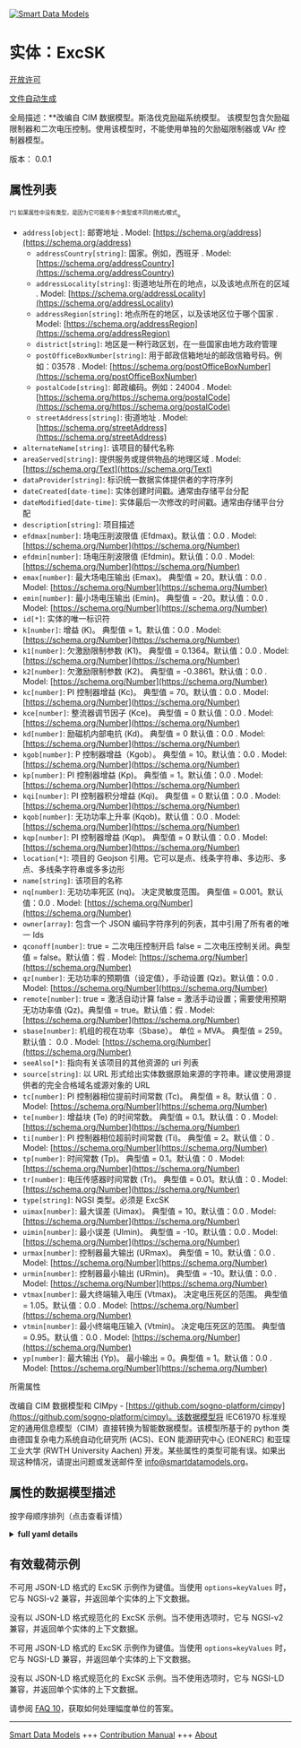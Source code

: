 <!-- 10-Header -->  
[![Smart Data Models](https://smartdatamodels.org/wp-content/uploads/2022/01/SmartDataModels_logo.png "Logo")](https://smartdatamodels.org)  
实体：ExcSK  
========<!-- /10-Header -->  
<!-- 15-License -->  
[开放许可](https://github.com/smart-data-models//dataModel.EnergyCIM/blob/master/ExcSK/LICENSE.md)  
[文件自动生成](https://docs.google.com/presentation/d/e/2PACX-1vTs-Ng5dIAwkg91oTTUdt8ua7woBXhPnwavZ0FxgR8BsAI_Ek3C5q97Nd94HS8KhP-r_quD4H0fgyt3/pub?start=false&loop=false&delayms=3000#slide=id.gb715ace035_0_60)  
<!-- /15-License -->  
<!-- 20-Description -->  
全局描述：**改编自 CIM 数据模型。斯洛伐克励磁系统模型。  该模型包含欠励磁限制器和二次电压控制。使用该模型时，不能使用单独的欠励磁限制器或 VAr 控制器模型。  
版本： 0.0.1  
<!-- /20-Description -->  
<!-- 30-PropertiesList -->  

## 属性列表  

<sup><sub>[*] 如果属性中没有类型，是因为它可能有多个类型或不同的格式/模式</sub></sup>。  
- `address[object]`: 邮寄地址  . Model: [https://schema.org/address](https://schema.org/address)	- `addressCountry[string]`: 国家。例如，西班牙  . Model: [https://schema.org/addressCountry](https://schema.org/addressCountry)  
	- `addressLocality[string]`: 街道地址所在的地点，以及该地点所在的区域  . Model: [https://schema.org/addressLocality](https://schema.org/addressLocality)  
	- `addressRegion[string]`: 地点所在的地区，以及该地区位于哪个国家  . Model: [https://schema.org/addressRegion](https://schema.org/addressRegion)  
	- `district[string]`: 地区是一种行政区划，在一些国家由地方政府管理    
	- `postOfficeBoxNumber[string]`: 用于邮政信箱地址的邮政信箱号码。例如：03578  . Model: [https://schema.org/postOfficeBoxNumber](https://schema.org/postOfficeBoxNumber)  
	- `postalCode[string]`: 邮政编码。例如：24004  . Model: [https://schema.org/https://schema.org/postalCode](https://schema.org/https://schema.org/postalCode)  
	- `streetAddress[string]`: 街道地址  . Model: [https://schema.org/streetAddress](https://schema.org/streetAddress)  
- `alternateName[string]`: 该项目的替代名称  - `areaServed[string]`: 提供服务或提供物品的地理区域  . Model: [https://schema.org/Text](https://schema.org/Text)- `dataProvider[string]`: 标识统一数据实体提供者的字符序列  - `dateCreated[date-time]`: 实体创建时间戳。通常由存储平台分配  - `dateModified[date-time]`: 实体最后一次修改的时间戳。通常由存储平台分配  - `description[string]`: 项目描述  - `efdmax[number]`: 场电压削波限值 (Efdmax)。默认值：0.0  . Model: [https://schema.org/Number](https://schema.org/Number)- `efdmin[number]`: 场电压削波限值 (Efdmin)。默认值：0.0  . Model: [https://schema.org/Number](https://schema.org/Number)- `emax[number]`: 最大场电压输出 (Emax)。  典型值 = 20。默认值：0.0  . Model: [https://schema.org/Number](https://schema.org/Number)- `emin[number]`: 最小场电压输出 (Emin)。  典型值 = -20。默认值：0.0  . Model: [https://schema.org/Number](https://schema.org/Number)- `id[*]`: 实体的唯一标识符  - `k[number]`: 增益 (K)。  典型值 = 1。默认值：0.0  . Model: [https://schema.org/Number](https://schema.org/Number)- `k1[number]`: 欠激励限制参数 (K1)。  典型值 = 0.1364。默认值：0.0  . Model: [https://schema.org/Number](https://schema.org/Number)- `k2[number]`: 欠激励限制参数 (K2)。  典型值 = -0.3861。默认值：0.0  . Model: [https://schema.org/Number](https://schema.org/Number)- `kc[number]`: PI 控制器增益 (Kc)。  典型值 = 70。默认值：0.0  . Model: [https://schema.org/Number](https://schema.org/Number)- `kce[number]`: 整流器调节因子 (Kce)。  典型值 = 0 默认值：0.0  . Model: [https://schema.org/Number](https://schema.org/Number)- `kd[number]`: 励磁机内部电抗 (Kd)。  典型值 = 0 默认值：0.0  . Model: [https://schema.org/Number](https://schema.org/Number)- `kgob[number]`: P 控制器增益（Kgob）。  典型值 = 10。默认值：0.0  . Model: [https://schema.org/Number](https://schema.org/Number)- `kp[number]`: PI 控制器增益 (Kp)。  典型值 = 1。默认值：0.0  . Model: [https://schema.org/Number](https://schema.org/Number)- `kqi[number]`: PI 控制器积分增益 (Kqi)。  典型值 = 0 默认值：0.0  . Model: [https://schema.org/Number](https://schema.org/Number)- `kqob[number]`: 无功功率上升率 (Kqob)。默认值：0.0  . Model: [https://schema.org/Number](https://schema.org/Number)- `kqp[number]`: PI 控制器增益 (Kqp)。  典型值 = 0 默认值：0.0  . Model: [https://schema.org/Number](https://schema.org/Number)- `location[*]`: 项目的 Geojson 引用。它可以是点、线条字符串、多边形、多点、多线条字符串或多多边形  - `name[string]`: 该项目的名称  - `nq[number]`: 无功功率死区 (nq)。  决定灵敏度范围。  典型值 = 0.001。默认值：0.0  . Model: [https://schema.org/Number](https://schema.org/Number)- `owner[array]`: 包含一个 JSON 编码字符序列的列表，其中引用了所有者的唯一 Ids  - `qconoff[number]`: true = 二次电压控制开启 false = 二次电压控制关闭。典型值 = false。默认值：假  . Model: [https://schema.org/Number](https://schema.org/Number)- `qz[number]`: 无功功率的预期值（设定值），手动设置 (Qz)。默认值：0.0  . Model: [https://schema.org/Number](https://schema.org/Number)- `remote[number]`: true = 激活自动计算 false = 激活手动设置；需要使用预期无功功率值 (Qz)。典型值 = true。默认值：假  . Model: [https://schema.org/Number](https://schema.org/Number)- `sbase[number]`: 机组的视在功率（Sbase）。  单位 = MVA。  典型值 = 259。默认值： 0.0  . Model: [https://schema.org/Number](https://schema.org/Number)- `seeAlso[*]`: 指向有关该项目的其他资源的 uri 列表  - `source[string]`: 以 URL 形式给出实体数据原始来源的字符串。建议使用源提供者的完全合格域名或源对象的 URL  - `tc[number]`: PI 控制器相位提前时间常数 (Tc)。  典型值 = 8。默认值：0  . Model: [https://schema.org/Number](https://schema.org/Number)- `te[number]`: 增益块 (Te) 的时间常数。  典型值 = 0.1。默认值：0  . Model: [https://schema.org/Number](https://schema.org/Number)- `ti[number]`: PI 控制器相位超前时间常数 (Ti)。  典型值 = 2。默认值：0  . Model: [https://schema.org/Number](https://schema.org/Number)- `tp[number]`: 时间常数 (Tp)。  典型值 = 0.1。默认值：0  . Model: [https://schema.org/Number](https://schema.org/Number)- `tr[number]`: 电压传感器时间常数 (Tr)。  典型值 = 0.01。默认值：0  . Model: [https://schema.org/Number](https://schema.org/Number)- `type[string]`: NGSI 类型。必须是 ExcSK  - `uimax[number]`: 最大误差 (Uimax)。  典型值 = 10。默认值：0.0  . Model: [https://schema.org/Number](https://schema.org/Number)- `uimin[number]`: 最小误差 (UImin)。  典型值 = -10。默认值：0.0  . Model: [https://schema.org/Number](https://schema.org/Number)- `urmax[number]`: 控制器最大输出 (URmax)。  典型值 = 10。默认值：0.0  . Model: [https://schema.org/Number](https://schema.org/Number)- `urmin[number]`: 控制器最小输出 (URmin)。  典型值 = -10。默认值：0.0  . Model: [https://schema.org/Number](https://schema.org/Number)- `vtmax[number]`: 最大终端输入电压 (Vtmax)。  决定电压死区的范围。  典型值 = 1.05。默认值：0.0  . Model: [https://schema.org/Number](https://schema.org/Number)- `vtmin[number]`: 最小终端电压输入 (Vtmin)。  决定电压死区的范围。  典型值 = 0.95。默认值：0.0  . Model: [https://schema.org/Number](https://schema.org/Number)- `yp[number]`: 最大输出 (Yp)。  最小输出 = 0。典型值 = 1。默认值：0.0  . Model: [https://schema.org/Number](https://schema.org/Number)<!-- /30-PropertiesList -->  
<!-- 35-RequiredProperties -->  
所需属性  
<!-- /35-RequiredProperties -->  
<!-- 40-RequiredProperties -->  
改编自 CIM 数据模型和 CIMpy - [https://github.com/sogno-platform/cimpy](https://github.com/sogno-platform/cimpy)。该数据模型将 IEC61970 标准规定的通用信息模型（CIM）直接转换为智能数据模型。该模型所基于的 python 类由德国复杂电力系统自动化研究所 (ACS)、EON 能源研究中心 (EONERC) 和亚琛工业大学 (RWTH University Aachen) 开发。某些属性的类型可能有误。如果出现这种情况，请提出问题或发送邮件至 info@smartdatamodels.org。  
<!-- /40-RequiredProperties -->  
<!-- 50-DataModelHeader -->  
## 属性的数据模型描述  
按字母顺序排列（点击查看详情）  
<!-- /50-DataModelHeader -->  
<!-- 60-ModelYaml -->  
<details><summary><strong>full yaml details</strong></summary>    
```yaml  
ExcSK:    
  description: 'Adapted from CIM data models. Slovakian Excitation System Model.  UEL and secondary voltage control are included in this model. When this model is used, there cannot be a separate underexcitation limiter or VAr controller model.'    
  properties:    
    address:    
      description: The mailing address    
      properties:    
        addressCountry:    
          description: 'The country. For example, Spain'    
          type: string    
          x-ngsi:    
            model: https://schema.org/addressCountry    
            type: Property    
        addressLocality:    
          description: 'The locality in which the street address is, and which is in the region'    
          type: string    
          x-ngsi:    
            model: https://schema.org/addressLocality    
            type: Property    
        addressRegion:    
          description: 'The region in which the locality is, and which is in the country'    
          type: string    
          x-ngsi:    
            model: https://schema.org/addressRegion    
            type: Property    
        district:    
          description: 'A district is a type of administrative division that, in some countries, is managed by the local government'    
          type: string    
          x-ngsi:    
            type: Property    
        postOfficeBoxNumber:    
          description: 'The post office box number for PO box addresses. For example, 03578'    
          type: string    
          x-ngsi:    
            model: https://schema.org/postOfficeBoxNumber    
            type: Property    
        postalCode:    
          description: 'The postal code. For example, 24004'    
          type: string    
          x-ngsi:    
            model: https://schema.org/https://schema.org/postalCode    
            type: Property    
        streetAddress:    
          description: The street address    
          type: string    
          x-ngsi:    
            model: https://schema.org/streetAddress    
            type: Property    
        streetNr:    
          description: Number identifying a specific property on a public street    
          type: string    
          x-ngsi:    
            type: Property    
      type: object    
      x-ngsi:    
        model: https://schema.org/address    
        type: Property    
    alternateName:    
      description: An alternative name for this item    
      type: string    
      x-ngsi:    
        type: Property    
    areaServed:    
      description: The geographic area where a service or offered item is provided    
      type: string    
      x-ngsi:    
        model: https://schema.org/Text    
        type: Property    
    dataProvider:    
      description: A sequence of characters identifying the provider of the harmonised data entity    
      type: string    
      x-ngsi:    
        type: Property    
    dateCreated:    
      description: Entity creation timestamp. This will usually be allocated by the storage platform    
      format: date-time    
      type: string    
      x-ngsi:    
        type: Property    
    dateModified:    
      description: Timestamp of the last modification of the entity. This will usually be allocated by the storage platform    
      format: date-time    
      type: string    
      x-ngsi:    
        type: Property    
    description:    
      description: A description of this item    
      type: string    
      x-ngsi:    
        type: Property    
    efdmax:    
      description: 'Field voltage clipping limit (Efdmax). Default: 0.0'    
      type: number    
      x-ngsi:    
        model: https://schema.org/Number    
        type: Property    
    efdmin:    
      description: 'Field voltage clipping limit (Efdmin). Default: 0.0'    
      type: number    
      x-ngsi:    
        model: https://schema.org/Number    
        type: Property    
    emax:    
      description: 'Maximum field voltage output (Emax).  Typical Value = 20. Default: 0.0'    
      type: number    
      x-ngsi:    
        model: https://schema.org/Number    
        type: Property    
    emin:    
      description: 'Minimum field voltage output (Emin).  Typical Value = -20. Default: 0.0'    
      type: number    
      x-ngsi:    
        model: https://schema.org/Number    
        type: Property    
    id:    
      anyOf:    
        - description: Identifier format of any NGSI entity    
          maxLength: 256    
          minLength: 1    
          pattern: ^[\w\-\.\{\}\$\+\*\[\]`|~^@!,:\\]+$    
          type: string    
          x-ngsi:    
            type: Property    
        - description: Identifier format of any NGSI entity    
          format: uri    
          type: string    
          x-ngsi:    
            type: Property    
      description: Unique identifier of the entity    
      x-ngsi:    
        type: Property    
    k:    
      description: 'Gain (K).  Typical Value = 1. Default: 0.0'    
      type: number    
      x-ngsi:    
        model: https://schema.org/Number    
        type: Property    
    k1:    
      description: 'Parameter of underexcitation limit (K1).  Typical Value = 0.1364. Default: 0.0'    
      type: number    
      x-ngsi:    
        model: https://schema.org/Number    
        type: Property    
    k2:    
      description: 'Parameter of underexcitation limit (K2).  Typical Value = -0.3861. Default: 0.0'    
      type: number    
      x-ngsi:    
        model: https://schema.org/Number    
        type: Property    
    kc:    
      description: 'PI controller gain (Kc).  Typical Value = 70. Default: 0.0'    
      type: number    
      x-ngsi:    
        model: https://schema.org/Number    
        type: Property    
    kce:    
      description: 'Rectifier regulation factor (Kce).  Typical Value = 0. Default: 0.0'    
      type: number    
      x-ngsi:    
        model: https://schema.org/Number    
        type: Property    
    kd:    
      description: 'Exciter internal reactance (Kd).  Typical Value = 0. Default: 0.0'    
      type: number    
      x-ngsi:    
        model: https://schema.org/Number    
        type: Property    
    kgob:    
      description: 'P controller gain (Kgob).  Typical Value = 10. Default: 0.0'    
      type: number    
      x-ngsi:    
        model: https://schema.org/Number    
        type: Property    
    kp:    
      description: 'PI controller gain (Kp).  Typical Value = 1. Default: 0.0'    
      type: number    
      x-ngsi:    
        model: https://schema.org/Number    
        type: Property    
    kqi:    
      description: 'PI controller gain of integral component (Kqi).  Typical Value = 0. Default: 0.0'    
      type: number    
      x-ngsi:    
        model: https://schema.org/Number    
        type: Property    
    kqob:    
      description: 'Rate of rise of the reactive power (Kqob). Default: 0.0'    
      type: number    
      x-ngsi:    
        model: https://schema.org/Number    
        type: Property    
    kqp:    
      description: 'PI controller gain (Kqp).  Typical Value = 0. Default: 0.0'    
      type: number    
      x-ngsi:    
        model: https://schema.org/Number    
        type: Property    
    location:    
      description: 'Geojson reference to the item. It can be Point, LineString, Polygon, MultiPoint, MultiLineString or MultiPolygon'    
      oneOf:    
        - description: Geojson reference to the item. Point    
          properties:    
            bbox:    
              items:    
                type: number    
              minItems: 4    
              type: array    
            coordinates:    
              items:    
                type: number    
              minItems: 2    
              type: array    
            type:    
              enum:    
                - Point    
              type: string    
          required:    
            - type    
            - coordinates    
          title: GeoJSON Point    
          type: object    
          x-ngsi:    
            type: GeoProperty    
        - description: Geojson reference to the item. LineString    
          properties:    
            bbox:    
              items:    
                type: number    
              minItems: 4    
              type: array    
            coordinates:    
              items:    
                items:    
                  type: number    
                minItems: 2    
                type: array    
              minItems: 2    
              type: array    
            type:    
              enum:    
                - LineString    
              type: string    
          required:    
            - type    
            - coordinates    
          title: GeoJSON LineString    
          type: object    
          x-ngsi:    
            type: GeoProperty    
        - description: Geojson reference to the item. Polygon    
          properties:    
            bbox:    
              items:    
                type: number    
              minItems: 4    
              type: array    
            coordinates:    
              items:    
                items:    
                  items:    
                    type: number    
                  minItems: 2    
                  type: array    
                minItems: 4    
                type: array    
              type: array    
            type:    
              enum:    
                - Polygon    
              type: string    
          required:    
            - type    
            - coordinates    
          title: GeoJSON Polygon    
          type: object    
          x-ngsi:    
            type: GeoProperty    
        - description: Geojson reference to the item. MultiPoint    
          properties:    
            bbox:    
              items:    
                type: number    
              minItems: 4    
              type: array    
            coordinates:    
              items:    
                items:    
                  type: number    
                minItems: 2    
                type: array    
              type: array    
            type:    
              enum:    
                - MultiPoint    
              type: string    
          required:    
            - type    
            - coordinates    
          title: GeoJSON MultiPoint    
          type: object    
          x-ngsi:    
            type: GeoProperty    
        - description: Geojson reference to the item. MultiLineString    
          properties:    
            bbox:    
              items:    
                type: number    
              minItems: 4    
              type: array    
            coordinates:    
              items:    
                items:    
                  items:    
                    type: number    
                  minItems: 2    
                  type: array    
                minItems: 2    
                type: array    
              type: array    
            type:    
              enum:    
                - MultiLineString    
              type: string    
          required:    
            - type    
            - coordinates    
          title: GeoJSON MultiLineString    
          type: object    
          x-ngsi:    
            type: GeoProperty    
        - description: Geojson reference to the item. MultiLineString    
          properties:    
            bbox:    
              items:    
                type: number    
              minItems: 4    
              type: array    
            coordinates:    
              items:    
                items:    
                  items:    
                    items:    
                      type: number    
                    minItems: 2    
                    type: array    
                  minItems: 4    
                  type: array    
                type: array    
              type: array    
            type:    
              enum:    
                - MultiPolygon    
              type: string    
          required:    
            - type    
            - coordinates    
          title: GeoJSON MultiPolygon    
          type: object    
          x-ngsi:    
            type: GeoProperty    
      x-ngsi:    
        type: GeoProperty    
    name:    
      description: The name of this item    
      type: string    
      x-ngsi:    
        type: Property    
    nq:    
      description: 'Dead band of reactive power (nq).  Determines the range of sensitivity.  Typical Value = 0.001. Default: 0.0'    
      type: number    
      x-ngsi:    
        model: https://schema.org/Number    
        type: Property    
    owner:    
      description: A List containing a JSON encoded sequence of characters referencing the unique Ids of the owner(s)    
      items:    
        anyOf:    
          - description: Identifier format of any NGSI entity    
            maxLength: 256    
            minLength: 1    
            pattern: ^[\w\-\.\{\}\$\+\*\[\]`|~^@!,:\\]+$    
            type: string    
            x-ngsi:    
              type: Property    
          - description: Identifier format of any NGSI entity    
            format: uri    
            type: string    
            x-ngsi:    
              type: Property    
        description: Unique identifier of the entity    
        x-ngsi:    
          type: Property    
      type: array    
      x-ngsi:    
        type: Property    
    qconoff:    
      description: 'Secondary voltage control state (Qc_on_off). true = secondary voltage control is ON false = secondary voltage control is OFF. Typical Value = false. Default: False'    
      type: number    
      x-ngsi:    
        model: https://schema.org/Number    
        type: Property    
    qz:    
      description: 'Desired value (setpoint) of reactive power, manual setting (Qz). Default: 0.0'    
      type: number    
      x-ngsi:    
        model: https://schema.org/Number    
        type: Property    
    remote:    
      description: 'Selector to apply automatic calculation in secondary controller model. true = automatic calculation is activated false = manual set is active; the use of desired value of reactive power (Qz) is required. Typical Value = true. Default: False'    
      type: number    
      x-ngsi:    
        model: https://schema.org/Number    
        type: Property    
    sbase:    
      description: 'Apparent power of the unit (Sbase).  Unit = MVA.  Typical Value = 259. Default: 0.0'    
      type: number    
      x-ngsi:    
        model: https://schema.org/Number    
        type: Property    
    seeAlso:    
      description: list of uri pointing to additional resources about the item    
      oneOf:    
        - items:    
            format: uri    
            type: string    
          minItems: 1    
          type: array    
        - format: uri    
          type: string    
      x-ngsi:    
        type: Property    
    source:    
      description: 'A sequence of characters giving the original source of the entity data as a URL. Recommended to be the fully qualified domain name of the source provider, or the URL to the source object'    
      type: string    
      x-ngsi:    
        type: Property    
    tc:    
      description: 'PI controller phase lead time constant (Tc).  Typical Value = 8. Default: 0'    
      type: number    
      x-ngsi:    
        model: https://schema.org/Number    
        type: Property    
    te:    
      description: 'Time constant of gain block (Te).  Typical Value = 0.1. Default: 0'    
      type: number    
      x-ngsi:    
        model: https://schema.org/Number    
        type: Property    
    ti:    
      description: 'PI controller phase lead time constant (Ti).  Typical Value = 2. Default: 0'    
      type: number    
      x-ngsi:    
        model: https://schema.org/Number    
        type: Property    
    tp:    
      description: 'Time constant (Tp).  Typical Value = 0.1. Default: 0'    
      type: number    
      x-ngsi:    
        model: https://schema.org/Number    
        type: Property    
    tr:    
      description: 'Voltage transducer time constant (Tr).  Typical Value = 0.01. Default: 0'    
      type: number    
      x-ngsi:    
        model: https://schema.org/Number    
        type: Property    
    type:    
      description: NGSI type. It has to be ExcSK    
      enum:    
        - ExcSK    
      type: string    
      x-ngsi:    
        type: Property    
    uimax:    
      description: 'Maximum error (Uimax).  Typical Value = 10. Default: 0.0'    
      type: number    
      x-ngsi:    
        model: https://schema.org/Number    
        type: Property    
    uimin:    
      description: 'Minimum error (UImin).  Typical Value = -10. Default: 0.0'    
      type: number    
      x-ngsi:    
        model: https://schema.org/Number    
        type: Property    
    urmax:    
      description: 'Maximum controller output (URmax).  Typical Value = 10. Default: 0.0'    
      type: number    
      x-ngsi:    
        model: https://schema.org/Number    
        type: Property    
    urmin:    
      description: 'Minimum controller output (URmin).  Typical Value = -10. Default: 0.0'    
      type: number    
      x-ngsi:    
        model: https://schema.org/Number    
        type: Property    
    vtmax:    
      description: 'Maximum terminal voltage input (Vtmax).  Determines the range of voltage dead band.  Typical Value = 1.05. Default: 0.0'    
      type: number    
      x-ngsi:    
        model: https://schema.org/Number    
        type: Property    
    vtmin:    
      description: 'Minimum terminal voltage input (Vtmin).  Determines the range of voltage dead band.  Typical Value = 0.95. Default: 0.0'    
      type: number    
      x-ngsi:    
        model: https://schema.org/Number    
        type: Property    
    yp:    
      description: 'Maximum output (Yp).  Minimum output = 0.  Typical Value = 1. Default: 0.0'    
      type: number    
      x-ngsi:    
        model: https://schema.org/Number    
        type: Property    
  required: []    
  type: object    
  x-derived-from: ""    
  x-disclaimer: 'Redistribution and use in source and binary forms, with or without modification, are permitted  provided that the license conditions are met. Copyleft (c) 2022 Contributors to Smart Data Models Program'    
  x-license-url: https://github.com/smart-data-models/dataModel.EnergyCIM/blob/master/ExcSK/LICENSE.md    
  x-model-schema: https://smart-data-models.github.io/dataModels.CIMEnergyClasses/ExcSK/schema.json    
  x-model-tags: ""    
  x-version: 0.0.1    
```  
</details>    
<!-- /60-ModelYaml -->  
<!-- 70-MiddleNotes -->  
<!-- /70-MiddleNotes -->  
<!-- 80-Examples -->  
## 有效载荷示例  
不可用 JSON-LD 格式的 ExcSK 示例作为键值。当使用 `options=keyValues` 时，它与 NGSI-v2 兼容，并返回单个实体的上下文数据。  
没有以 JSON-LD 格式规范化的 ExcSK 示例。当不使用选项时，它与 NGSI-v2 兼容，并返回单个实体的上下文数据。  
不可用 JSON-LD 格式的 ExcSK 示例作为键值。当使用 `options=keyValues` 时，它与 NGSI-LD 兼容，并返回单个实体的上下文数据。  
没有以 JSON-LD 格式规范化的 ExcSK 示例。当不使用选项时，它与 NGSI-LD 兼容，并返回单个实体的上下文数据。  
<!-- /80-Examples -->  
<!-- 90-FooterNotes -->  
<!-- /90-FooterNotes -->  
<!-- 95-Units -->  
请参阅 [FAQ 10](https://smartdatamodels.org/index.php/faqs/)，获取如何处理幅度单位的答案。  
<!-- /95-Units -->  
<!-- 97-LastFooter -->  
---  
[Smart Data Models](https://smartdatamodels.org) +++ [Contribution Manual](https://bit.ly/contribution_manual) +++ [About](https://bit.ly/Introduction_SDM)<!-- /97-LastFooter -->  
